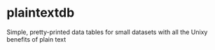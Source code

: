 # plaintextdb
Simple, pretty-printed data tables for small datasets with all the Unixy benefits of plain text
